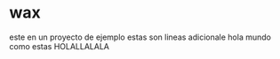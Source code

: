 
# wax
este en un proyecto de ejemplo
estas son lineas adicionale
hola mundo como estas
HOLALLALALA
